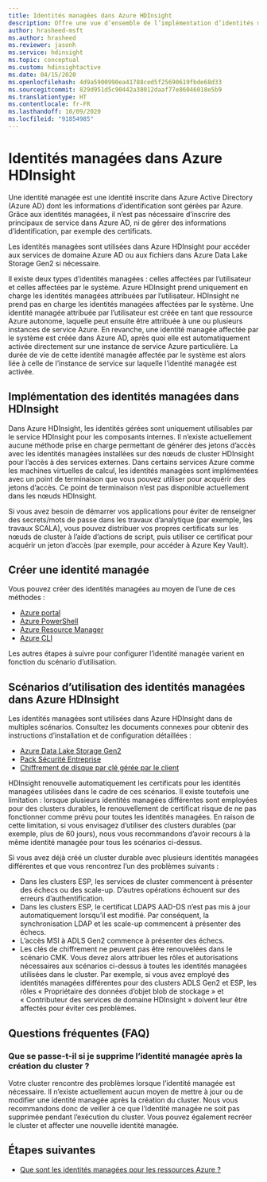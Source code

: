 ```yaml
---
title: Identités managées dans Azure HDInsight
description: Offre une vue d’ensemble de l’implémentation d’identités managées dans Azure HDInsight.
author: hrasheed-msft
ms.author: hrasheed
ms.reviewer: jasonh
ms.service: hdinsight
ms.topic: conceptual
ms.custom: hdinsightactive
ms.date: 04/15/2020
ms.openlocfilehash: 4d9a5900990ea41788ced5f25690619fbde68d33
ms.sourcegitcommit: 829d951d5c90442a38012daaf77e86046018e5b9
ms.translationtype: HT
ms.contentlocale: fr-FR
ms.lasthandoff: 10/09/2020
ms.locfileid: "91854985"
---
```

# <a name="managed-identities-in-azure-hdinsight"></a>Identités managées dans Azure HDInsight

Une identité managée est une identité inscrite dans Azure Active Directory (Azure AD) dont les informations d’identification sont gérées par Azure. Grâce aux identités managées, il n’est pas nécessaire d’inscrire des principaux de service dans Azure AD, ni de gérer des informations d’identification, par exemple des certificats.

Les identités managées sont utilisées dans Azure HDInsight pour accéder aux services de domaine Azure AD ou aux fichiers dans Azure Data Lake Storage Gen2 si nécessaire.

Il existe deux types d’identités managées : celles affectées par l’utilisateur et celles affectées par le système. Azure HDInsight prend uniquement en charge les identités managées attribuées par l’utilisateur. HDInsight ne prend pas en charge les identités managées affectées par le système. Une identité managée attribuée par l’utilisateur est créée en tant que ressource Azure autonome, laquelle peut ensuite être attribuée à une ou plusieurs instances de service Azure. En revanche, une identité managée affectée par le système est créée dans Azure AD, après quoi elle est automatiquement activée directement sur une instance de service Azure particulière. La durée de vie de cette identité managée affectée par le système est alors liée à celle de l’instance de service sur laquelle l’identité managée est activée.

## <a name="hdinsight-managed-identity-implementation"></a>Implémentation des identités managées dans HDInsight

Dans Azure HDInsight, les identités gérées sont uniquement utilisables par le service HDInsight pour les composants internes. Il n’existe actuellement aucune méthode prise en charge permettant de générer des jetons d’accès avec les identités managées installées sur des nœuds de cluster HDInsight pour l’accès à des services externes. Dans certains services Azure comme les machines virtuelles de calcul, les identités managées sont implémentées avec un point de terminaison que vous pouvez utiliser pour acquérir des jetons d’accès. Ce point de terminaison n’est pas disponible actuellement dans les nœuds HDInsight.

Si vous avez besoin de démarrer vos applications pour éviter de renseigner des secrets/mots de passe dans les travaux d’analytique (par exemple, les travaux SCALA), vous pouvez distribuer vos propres certificats sur les nœuds de cluster à l’aide d’actions de script, puis utiliser ce certificat pour acquérir un jeton d’accès (par exemple, pour accéder à Azure Key Vault).

## <a name="create-a-managed-identity"></a>Créer une identité managée

Vous pouvez créer des identités managées au moyen de l’une de ces méthodes :

* [Azure portal](../active-directory/managed-identities-azure-resources/how-to-manage-ua-identity-portal.md)
* [Azure PowerShell](../active-directory/managed-identities-azure-resources/how-to-manage-ua-identity-powershell.md)
* [Azure Resource Manager](../active-directory/managed-identities-azure-resources/how-to-manage-ua-identity-arm.md)
* [Azure CLI](../active-directory/managed-identities-azure-resources/how-to-manage-ua-identity-cli.md)

Les autres étapes à suivre pour configurer l’identité managée varient en fonction du scénario d’utilisation.

## <a name="managed-identity-scenarios-in-azure-hdinsight"></a>Scénarios d’utilisation des identités managées dans Azure HDInsight

Les identités managées sont utilisées dans Azure HDInsight dans de multiples scénarios. Consultez les documents connexes pour obtenir des instructions d’installation et de configuration détaillées :

* [Azure Data Lake Storage Gen2](hdinsight-hadoop-use-data-lake-storage-gen2-portal.md#create-a-user-assigned-managed-identity)
* [Pack Sécurité Entreprise](domain-joined/apache-domain-joined-configure-using-azure-adds.md#create-and-authorize-a-managed-identity)
* [Chiffrement de disque par clé gérée par le client](disk-encryption.md)

HDInsight renouvelle automatiquement les certificats pour les identités managées utilisées dans le cadre de ces scénarios. Il existe toutefois une limitation : lorsque plusieurs identités managées différentes sont employées pour des clusters durables, le renouvellement de certificat risque de ne pas fonctionner comme prévu pour toutes les identités managées. En raison de cette limitation, si vous envisagez d’utiliser des clusters durables (par exemple, plus de 60 jours), nous vous recommandons d’avoir recours à la même identité managée pour tous les scénarios ci-dessus. 

Si vous avez déjà créé un cluster durable avec plusieurs identités managées différentes et que vous rencontrez l’un des problèmes suivants :
 * Dans les clusters ESP, les services de cluster commencent à présenter des échecs ou des scale-up. D’autres opérations échouent sur des erreurs d’authentification.
 * Dans les clusters ESP, le certificat LDAPS AAD-DS n’est pas mis à jour automatiquement lorsqu’il est modifié. Par conséquent, la synchronisation LDAP et les scale-up commencent à présenter des échecs.
 * L’accès MSI à ADLS Gen2 commence à présenter des échecs.
 * Les clés de chiffrement ne peuvent pas être renouvelées dans le scénario CMK.
Vous devez alors attribuer les rôles et autorisations nécessaires aux scénarios ci-dessus à toutes les identités managées utilisées dans le cluster. Par exemple, si vous avez employé des identités managées différentes pour des clusters ADLS Gen2 et ESP, les rôles « Propriétaire des données d’objet blob de stockage » et « Contributeur des services de domaine HDInsight » doivent leur être affectés pour éviter ces problèmes.

## <a name="faq"></a>Questions fréquentes (FAQ)

### <a name="what-happens-if-i-delete-the-managed-identity-after-the-cluster-creation"></a>Que se passe-t-il si je supprime l’identité managée après la création du cluster ?

Votre cluster rencontre des problèmes lorsque l’identité managée est nécessaire. Il n’existe actuellement aucun moyen de mettre à jour ou de modifier une identité managée après la création du cluster. Nous vous recommandons donc de veiller à ce que l’identité managée ne soit pas supprimée pendant l’exécution du cluster. Vous pouvez également recréer le cluster et affecter une nouvelle identité managée.

## <a name="next-steps"></a>Étapes suivantes

* [Que sont les identités managées pour les ressources Azure ?](../active-directory/managed-identities-azure-resources/overview.md)
